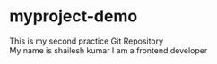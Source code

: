 # myproject-demo
This is my second practice Git Repository
<br>
My name is shailesh kumar I am a frontend developer
